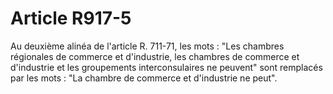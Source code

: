 # Article R917-5

Au deuxième alinéa de l'article R. 711-71, les mots : "Les chambres régionales de commerce et d'industrie, les chambres de commerce et d'industrie et les groupements interconsulaires ne peuvent" sont remplacés par les mots : "La chambre de commerce et d'industrie ne peut".
